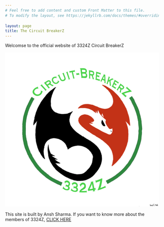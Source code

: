 ```yaml
---
# Feel free to add content and custom Front Matter to this file.
# To modify the layout, see https://jekyllrb.com/docs/themes/#overriding-theme-defaults

layout: page
title: The Circuit BreakerZ
---
```


Welcomse to the official website of 3324Z Circuit BreakerZ










![Our Logo](/3324Z.png)








This site is built by Ansh Sharma. If you want to know more about the members of 3324Z, [CLICK HERE](/about/)

